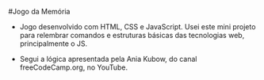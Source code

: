 #Jogo da Memória
- Jogo desenvolvido com HTML, CSS e JavaScript.
    Usei este mini projeto para relembrar comandos e estruturas básicas das tecnologias web, principalmente o JS.
    
- Segui a lógica apresentada pela Ania Kubow, do canal freeCodeCamp.org, no YouTube.

